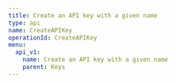 ```yaml
---
title: Create an API key with a given name
type: api
name: CreateAPIKey
operationId: CreateAPIKey
menu:
  api_v1:
    name: Create an API key with a given name
    parent: Keys
---
```

